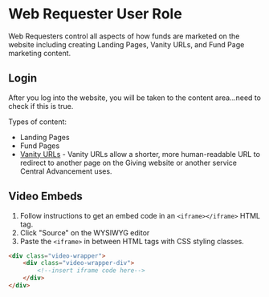 # Web Requester User Role

Web Requesters control all aspects of how funds are marketed on the website including creating Landing Pages,
Vanity URLs, and Fund Page marketing content. 

## Login

After you log into the website, you will be taken to the content area...need to check if this is true.

Types of content:
- Landing Pages
- Fund Pages
- [Vanity URLs](vanity-urls.md) - Vanity URLs allow a shorter, more human-readable URL to redirect to another page 
  on the Giving website or another service Central Advancement uses. 

## Video Embeds

1. Follow instructions to get an embed code in an `<iframe></iframe>` HTML tag.
2. Click "Source" on the WYSIWYG editor
3. Paste the `<iframe>` in between HTML tags with CSS styling classes.

```html
<div class="video-wrapper">
    <div class="video-wrapper-div">
        <!--insert iframe code here-->
    </div>
</div>
```

